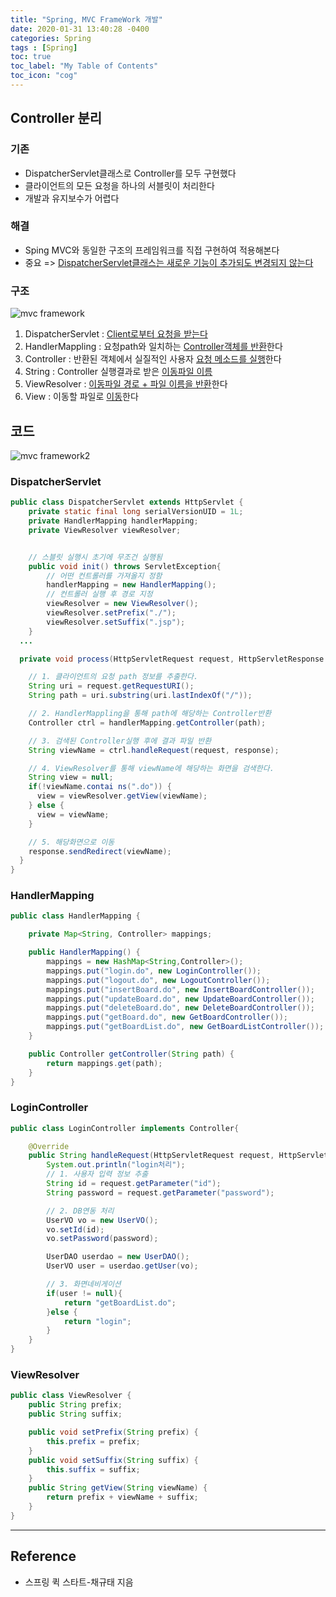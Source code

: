 ```yaml
---
title: "Spring, MVC FrameWork 개발"
date: 2020-01-31 13:40:28 -0400
categories: Spring
tags : [Spring]
toc: true
toc_label: "My Table of Contents"
toc_icon: "cog"
---
```


## Controller 분리

### 기존
- DispatcherServlet클래스로 Controller를 모두 구현했다
- 클라이언트의 모든 요청을 하나의 서블릿이 처리한다
- 개발과 유지보수가 어렵다

### 해결
- Sping MVC와 동일한 구조의 프레임워크를 직접 구현하여 적용해본다
- 중요 => <u>DispatcherServlet클래스는 새로운 기능이 추가되도 변경되지 않는다</u>
### 구조
![mvc framework](https://user-images.githubusercontent.com/55946791/73514063-8f837780-4433-11ea-81bd-28541028673a.jpg)
1. DispatcherServlet : <u>Client로부터 요청을 받는다</u>
2. HandlerMappling : 요청path와 일치하는 <u>Controller객체를 반환</u>한다
3. Controller : 반환된 객체에서 실질적인 사용자 <u>요청 메소드를 실행</u>한다
4. String : Controller 실행결과로 받은 <u>이동파일 이름</u>
5. ViewResolver : <u>이동파일 경로 + 파일 이름을 반환</u>한다
6. View : 이동할 파일로 <u>이동</u>한다<br>

## 코드
![mvc framework2](https://user-images.githubusercontent.com/55946791/73514670-e5f1b580-4435-11ea-9899-604977b2b64c.JPG)
### DispatcherServlet
```java
public class DispatcherServlet extends HttpServlet {
	private static final long serialVersionUID = 1L;
    private HandlerMapping handlerMapping;
    private ViewResolver viewResolver;


    // 스블릿 실행시 초기에 무조건 실행됨
	public void init() throws ServletException{
		// 어떤 컨트롤러를 가져올지 정함
		handlerMapping = new HandlerMapping();
		// 컨트롤러 실행 후 경로 지정
		viewResolver = new ViewResolver();
		viewResolver.setPrefix("./");
		viewResolver.setSuffix(".jsp");
	}
  ...

  private void process(HttpServletRequest request, HttpServletResponse response) throws IOException{

    // 1. 클라이언트의 요청 path 정보를 추출한다.
    String uri = request.getRequestURI();
    String path = uri.substring(uri.lastIndexOf("/"));

    // 2. HandlerMappling을 통해 path에 해당하는 Controller반환
    Controller ctrl = handlerMapping.getController(path);

    // 3. 검색된 Controller실행 후에 결과 파일 반환
    String viewName = ctrl.handleRequest(request, response);

    // 4. ViewResolver를 통해 viewName에 해당하는 화면을 검색한다.
    String view = null;
    if(!viewName.contai ns(".do")) {
      view = viewResolver.getView(viewName);
    } else {
      view = viewName;
    }

    // 5. 해당화면으로 이동
    response.sendRedirect(viewName);
  }
}
```

### HandlerMapping
```java
public class HandlerMapping {

	private Map<String, Controller> mappings;

	public HandlerMapping() {
		mappings = new HashMap<String,Controller>();
		mappings.put("login.do", new LoginController());
		mappings.put("logout.do", new LogoutController());
		mappings.put("insertBoard.do", new InsertBoardController());
		mappings.put("updateBoard.do", new UpdateBoardController());
		mappings.put("deleteBoard.do", new DeleteBoardController());
		mappings.put("getBoard.do", new GetBoardController());
		mappings.put("getBoardList.do", new GetBoardListController());
	}

	public Controller getController(String path) {
		return mappings.get(path);
	}
}
```

### LoginController
```java
public class LoginController implements Controller{

	@Override
	public String handleRequest(HttpServletRequest request, HttpServletResponse response) {
		System.out.println("login처리");
		// 1. 사용자 입력 정보 추출
		String id = request.getParameter("id");
		String password = request.getParameter("password");

		// 2. DB연동 처리
		UserVO vo = new UserVO();
		vo.setId(id);
		vo.setPassword(password);

		UserDAO userdao = new UserDAO();
		UserVO user = userdao.getUser(vo);

		// 3. 화면네비게이션
		if(user != null){
			return "getBoardList.do";
		}else {
			return "login";
		}
	}
}
```

### ViewResolver
```java
public class ViewResolver {
	public String prefix;
	public String suffix;

	public void setPrefix(String prefix) {
		this.prefix = prefix;
	}
	public void setSuffix(String suffix) {
		this.suffix = suffix;
	}
	public String getView(String viewName) {
		return prefix + viewName + suffix;
	}
}
```

---
## Reference
- 스프링 퀵 스타트-채규태 지음

